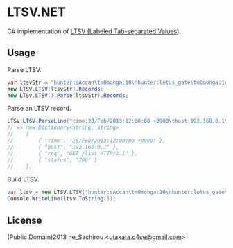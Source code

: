 LTSV.NET
========
C# implementation of [LTSV (Labeled Tab-separated Values)](http://ltsv.org/).

Usage
-----
Parse LTSV.
```cs
var ltsvStr = "hunter:sAccan\tmOmonga:10\nhunter:lotus_gate\tmOmonga:1e6";
new LTSV.LTSV(ltsvStr).Records;
new LTSV.LTSV().Parse(ltsvStr).Records;
```

Parse an LTSV record.
```cs
LTSV.LTSV.ParseLine("time:28/Feb/2013:12:00:00 +0900\thost:192.168.0.1\treq:GET /list HTTP/1.1\tstatus:200\n");
// => new Dictionary<string, string>
//    {
//        { "time", "28/Feb/2013:12:00:00 +0900" },
//        { "host", "192.168.0.1" },
//        { "req", "GET /list HTTP/1.1" },
//        { "status", "200" }
//    };
```

Build LTSV.
```cs
var ltsv = new LTSV.LTSV("hunter:sAccan\tmOmonga:10\nhunter:lotus_gate\tmOmonga:1e6");
Console.WriteLine(ltsv.ToString());
```

License
-------
(Public Domain)2013 ne_Sachirou &lt;utakata.c4se@gmail.com&gt;
